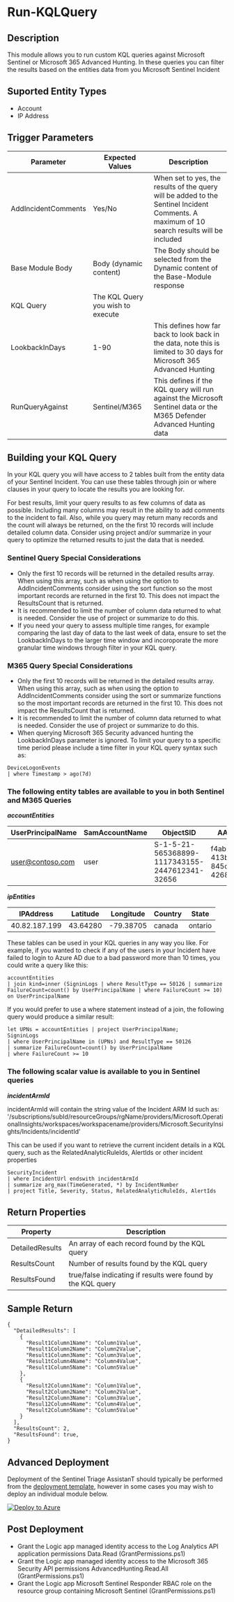 # Run-KQLQuery

## Description
This module allows you to run custom KQL queries against Microsoft Sentinel or Microsoft 365 Advanced Hunting.  In these queries you can filter the results based on the entities data from you Microsoft Sentinel Incident

## Suported Entity Types
* Account
* IP Address

## Trigger Parameters

|Parameter|Expected Values|Description|
|---|---|---|
|AddIncidentComments|Yes/No|When set to yes, the results of the query will be added to the Sentinel Incident Comments.  A maximum of 10 search results will be included|
|Base Module Body|Body (dynamic content)|The Body should be selected from the Dynamic content of the Base-Module response|
|KQL Query|The KQL Query you wish to execute|
|LookbackInDays|1-90|This defines how far back to look back in the data, note this is limited to 30 days for Microsoft 365 Advanced Hunting|
|RunQueryAgainst|Sentinel/M365|This defines if the KQL query will run against the Microsoft Sentinel data or the M365 Defender Advanced Hunting data|

## Building your KQL Query

In your KQL query you will have access to 2 tables built from the entity data of your Sentinel Incident.  You can use these tables through join or where clauses in your query to locate the results you are looking for.

For best results, limit your query results to as few columns of data as possible.  Including many columns may result in the ability to add comments to the incident to fail.  Also, while you query may return many records and the count will always be returned, on the the first 10 records will include detailed column data.  Consider using project and/or summarize in your query to optimize the returned results to just the data that is needed.

### Sentinel Query Special Considerations

* Only the first 10 records will be returned in the detailed results array.  When using this array, such as when using the option to AddIncidentComments consider using the sort function so the most important records are returned in the first 10. This does not impact the ResultsCount that is returned.
* It is recommended to limit the number of column data returned to what is needed.  Consider the use of project or summarize to do this.
* If you need your query to assess multiple time ranges, for example comparing the last day of data to the last week of data, ensure to set the LookbackInDays to the larger time window and incoroporate the more granular time windows through filter in your KQL query.

### M365 Query Special Considerations

* Only the first 10 records will be returned in the detailed results array.  When using this array, such as when using the option to AddIncidentComments consider using the sort or summarize functions so the most important records are returned in the first 10. This does not impact the ResultsCount that is returned.
* It is recommended to limit the number of column data returned to what is needed.  Consider the use of project or summarize to do this.
* When querying Microsoft 365 Security advanced hunting the LookbackInDays parameter is ignored.  To limit your query to a specific time period please include a time filter in your KQL query syntax such as:

```
DeviceLogonEvents
| where Timestamp > ago(7d)
```

### The following entity tables are available to you in both Sentinel and M365 Queries

***accountEntities***

|UserPrincipalName|SamAccountName|ObjectSID|AADUserId|ManagerUPN|
|---|---|---|---|---|
|user@contoso.com|user|S-1-5-21-565368899-1117343155-2447612341-32656|f4ab0870-413b-4716-845c-426821fc9e96|manager@contoso.com|

***ipEntities***

|IPAddress|Latitude|Longitude|Country|State|
|---|---|---|---|---|
|40.82.187.199|43.64280|-79.38705|canada|ontario|

These tables can be used in your KQL queries in any way you like.  For example, if you wanted to check if any of the users in your Incident have failed to login to Azure AD due to a bad password more than 10 times, you could write a query like this:

```
accountEntities
| join kind=inner (SigninLogs | where ResultType == 50126 | summarize FailureCount=count() by UserPrincipalName | where FailureCount >= 10) on UserPrincipalName
```

If you would prefer to use a where statement instead of a join, the following query would produce a similar result:

```
let UPNs = accountEntities | project UserPrincipalName;
SigninLogs
| where UserPrincipalName in (UPNs) and ResultType == 50126
| summarize FailureCount=count() by UserPrincipalName
| where FailureCount >= 10
```

### The following scalar value is available to you in Sentinel queries

***incidentArmId***

incidentArmId will contain the string value of the Incident ARM Id such as: '/subscriptions/subId/resourceGroups/rgName/providers/Microsoft.OperationalInsights/workspaces/workspacename/providers/Microsoft.SecurityInsights/Incidents/incidentId'

This can be used if you want to retrieve the current incident details in a KQL query, such as the RelatedAnalyticRuleIds, AlertIds or other incident properties

```
SecurityIncident
| where IncidentUrl endswith incidentArmId
| summarize arg_max(TimeGenerated, *) by IncidentNumber
| project Title, Severity, Status, RelatedAnalyticRuleIds, AlertIds
```

## Return Properties

|Property|Description|
|---|---|
|DetailedResults|An array of each record found by the KQL query|
|ResultsCount|Number of results found by the KQL query|
|ResultsFound|true/false indicating if results were found by the KQL query|

## Sample Return

```
{
  "DetailedResults": [
    {
      "Result1Column1Name": "Column1Value",
      "Result1Column2Name": "Column2Value",
      "Result1Column3Name": "Column3Value",
      "Resul1tColumn4Name": "Column4Value",
      "Result1Column5Name": "Column5Value"
    },
    {
      "Result2Column1Name": "Column1Value",
      "Result2Column2Name": "Column2Value",
      "Result2Column3Name": "Column3Value",
      "Resul12Column4Name": "Column4Value",
      "Result2Column5Name": "Column5Value"
    }
  ],
  "ResultsCount": 2,
  "ResultsFound": true,
}
```

## Advanced Deployment

Deployment of the Sentinel Triage AssistanT should typically be performed from the [deployment template](/Deploy/readme.md), however in some cases you may wish to deploy an individual module below.

[![Deploy to Azure](https://aka.ms/deploytoazurebutton)](https://portal.azure.com/#create/Microsoft.Template/uri/https%3A%2F%2Fraw.githubusercontent.com%2Fbriandelmsft%2FSentinelAutomationModules%2Fmain%2FModules%2FKQLModule%2Fazuredeploy.json)

## Post Deployment

* Grant the Logic app managed identity access to the Log Analytics API application permissions Data.Read (GrantPermissions.ps1)
* Grant the Logic app managed identity access to the Microsoft 365 Security API permissions AdvancedHunting.Read.All (GrantPermissions.ps1)
* Grant the Logic app Microsoft Sentinel Responder RBAC role on the resource group containing Microsoft Sentinel (GrantPermissions.ps1)
